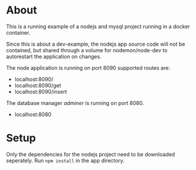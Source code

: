 # About
This is a running example of a nodejs and mysql project running in a docker
container.

Since this is about a dev-example, the nodejs app source code will not be 
contained, but shared through a volume for nodemon/node-dev to autorestart 
the application on changes.

The node application is running on port 8090
supported routes are:

- localhost:8090/
- localhost:8090/get
- localhost:8090/insert

The database manager _adminer_ is running on port 8080.

- localhost:8080
 
# Setup
Only the dependencies for the nodejs project need to be downloaded seperately.
Run `npm install` in the app directory.

